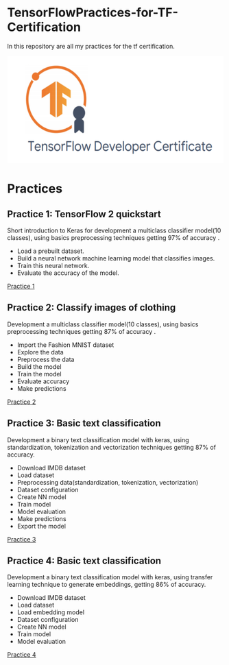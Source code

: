 # TensorFlowPractices-for-TF-Certification
In this repository are all my practices for the tf certification.

<img src="images/tfcertification.png" />

# Practices

## Practice 1: TensorFlow 2 quickstart
Short introduction to Keras for development a multiclass classifier model(10 classes),
using basics preprocessing techniques getting 97% of accuracy .
* Load a prebuilt dataset.
* Build a neural network machine learning model that classifies images.
* Train this neural network.
* Evaluate the accuracy of the model.

[Practice 1](TFpractice1MNIST.py)


## Practice 2: Classify images of clothing
Development a multiclass classifier model(10 classes),
using basics preprocessing techniques getting 87% of accuracy .
* Import the Fashion MNIST dataset
* Explore the data
* Preprocess the data
* Build the model
* Train the model
* Evaluate accuracy 
* Make predictions 

[Practice 2](TFpractice2MNIST.py)


## Practice 3: Basic text classification 
Development a binary text classification model  with keras, using standardization, tokenization and 
vectorization techniques getting 87% of accuracy.

* Download IMDB dataset
* Load dataset 
* Preprocessing data(standardization, tokenization, vectorization)
* Dataset configuration
* Create NN model
* Train model
* Model evaluation
* Make predictions 
* Export the model

[Practice 3](TFpractice3IMDB.py)


## Practice 4: Basic text classification 
Development a binary text classification model  with keras, using transfer learning technique to generate 
embeddings, getting 86% of accuracy.

* Download IMDB dataset
* Load dataset 
* Load embedding model
* Dataset configuration
* Create NN model
* Train model
* Model evaluation

[Practice 4](TFpractice4IMDB.py)